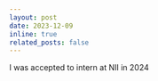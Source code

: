 ```yaml
---
layout: post
date: 2023-12-09
inline: true
related_posts: false
---
```


I was accepted to intern at NII in 2024

